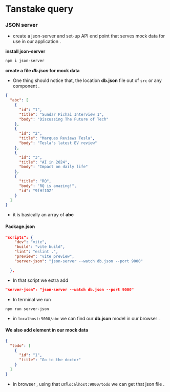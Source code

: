 # Tanstake query

### JSON server

- create a json-server and set-up API end point that serves mock data for use in our application .

**install json-server**

```js
npm i json-server
```

**create a file _db.json_ for mock data**

- One thing should notice that, the location **db.json** file out of `src` or any component .

```json
{
  "abc": [
    {
      "id": "1",
      "title": "Sundar Pichai Interview 1",
      "body": "Discussing The Future of Tech"
    },
    {
      "id": "2",
      "title": "Marques Reviews Tesla",
      "body": "Tesla's latest EV review"
    },
    {
      "id": "3",
      "title": "AI in 2024",
      "body": "Impact on daily life"
    },
    {
      "title": "RQ",
      "body": "RQ is amazing!",
      "id": "9fHf1DZ"
    }
  ]
}
```

- it is basically an array of **abc**

#### Package.json

```json
"scripts": {
    "dev": "vite",
    "build": "vite build",
    "lint": "eslint .",
    "preview": "vite preview",
    "server-json": "json-server --watch db.json --port 9000"

  },
```

- In that script we extra add

```json
"server-json": "json-server --watch db.json --port 9000"
```

- In terminal we run

```
npm run server-json
```

- in `localhost:9000/abc` we can find our **db.json** model in our browser .

#### We also add element in our mock data

```json
{
  "todo": [
    {
      "id": "1",
      "title": "Go to the doctor"
    }
  ]
}
```

- in browser , using that _url_`localhost:9000/todo` we can get that json file .
